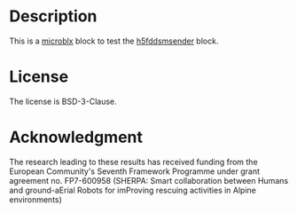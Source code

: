 # Description

This is a [microblx] block to test the [h5fddsmsender] block.

[microblx]: https://github.com/kmarkus/microblx
[h5fddsmsender]: https://github.com/ejans/h5fddsmsender

# License 

The license is BSD-3-Clause.

# Acknowledgment

The research leading to these results has received funding from the 
European Community's Seventh Framework Programme under grant 
agreement no. FP7-600958 (SHERPA: Smart collaboration between Humans and
ground-aErial Robots for imProving rescuing activities in Alpine
environments)
